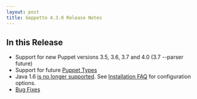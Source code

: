 ```yaml
---
layout: post
title: Geppetto 4.3.0 Release Notes
---
```


In this Release
---------------
* Support for new Puppet versions 3.5, 3.6, 3.7 and 4.0 (3.7 --parser future)
* Support for future [Puppet Types](https://github.com/puppetlabs/puppet-specifications/blob/master/language/types_values_variables.md)
* Java 1.6 [is no longer supported](https://tickets.puppetlabs.com/browse/GEP-114). See [Installation FAQ](/geppetto/faq.html#install) for configuration options.
* [Bug Fixes](https://tickets.puppetlabs.com/issues/?jql=project%20%3D%20GEP%20AND%20fixVersion%20%3D%20%224.3.0%22%20ORDER%20BY%20updated%20DESC%2C%20priority%20DESC%2C%20created%20ASC)
